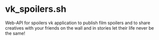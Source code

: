 # vk_spoilers.sh
Web-API for spoilers vk application to publish film spoilers and to share creatives with your friends on the wall and in stories let their life never be the same!
